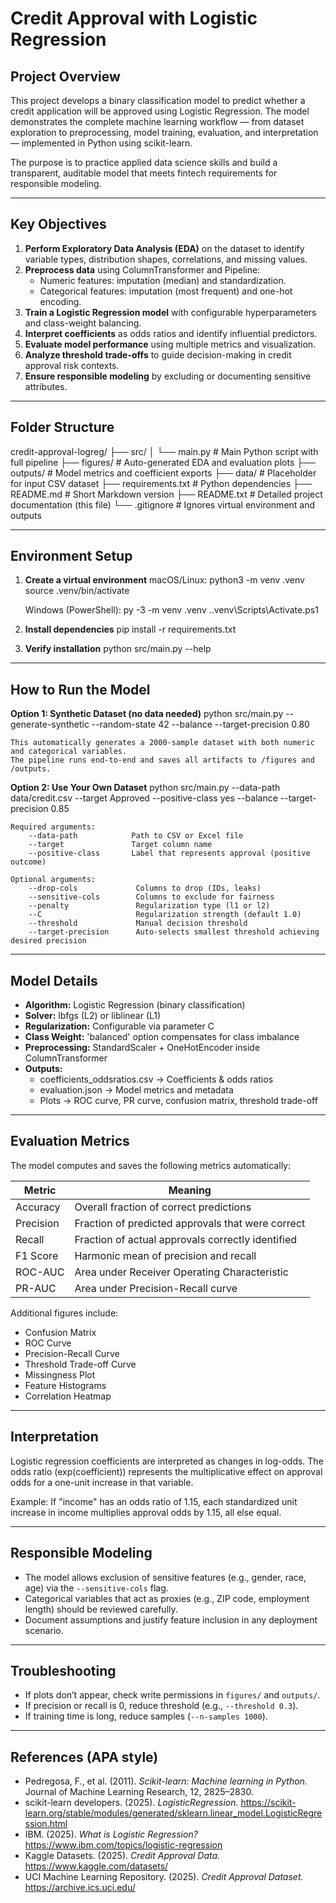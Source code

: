 Credit Approval with Logistic Regression
========================================

Project Overview
----------------
This project develops a binary classification model to predict whether a credit application will be approved using Logistic Regression.
The model demonstrates the complete machine learning workflow — from dataset exploration to preprocessing, model training, evaluation,
and interpretation — implemented in Python using scikit-learn.

The purpose is to practice applied data science skills and build a transparent, auditable model that meets fintech requirements for responsible modeling.

----------------------------------------------------------------------
Key Objectives
----------------------------------------------------------------------
1. **Perform Exploratory Data Analysis (EDA)** on the dataset to identify variable types, distribution shapes, correlations, and missing values.
2. **Preprocess data** using ColumnTransformer and Pipeline:
   - Numeric features: imputation (median) and standardization.
   - Categorical features: imputation (most frequent) and one-hot encoding.
3. **Train a Logistic Regression model** with configurable hyperparameters and class-weight balancing.
4. **Interpret coefficients** as odds ratios and identify influential predictors.
5. **Evaluate model performance** using multiple metrics and visualization.
6. **Analyze threshold trade-offs** to guide decision-making in credit approval risk contexts.
7. **Ensure responsible modeling** by excluding or documenting sensitive attributes.

----------------------------------------------------------------------
Folder Structure
----------------------------------------------------------------------
credit-approval-logreg/
├── src/
│   └── main.py                 # Main Python script with full pipeline
├── figures/                    # Auto-generated EDA and evaluation plots
├── outputs/                    # Model metrics and coefficient exports
├── data/                       # Placeholder for input CSV dataset
├── requirements.txt            # Python dependencies
├── README.md                   # Short Markdown version
├── README.txt                  # Detailed project documentation (this file)
└── .gitignore                  # Ignores virtual environment and outputs

----------------------------------------------------------------------
Environment Setup
----------------------------------------------------------------------
1. **Create a virtual environment**
   macOS/Linux:
       python3 -m venv .venv
       source .venv/bin/activate

   Windows (PowerShell):
       py -3 -m venv .venv
       .\.venv\Scripts\Activate.ps1

2. **Install dependencies**
       pip install -r requirements.txt

3. **Verify installation**
       python src/main.py --help

----------------------------------------------------------------------
How to Run the Model
----------------------------------------------------------------------
**Option 1: Synthetic Dataset (no data needed)**
    python src/main.py --generate-synthetic --random-state 42 --balance --target-precision 0.80

    This automatically generates a 2000-sample dataset with both numeric and categorical variables.
    The pipeline runs end-to-end and saves all artifacts to /figures and /outputs.

**Option 2: Use Your Own Dataset**
    python src/main.py --data-path data/credit.csv --target Approved --positive-class yes --balance --target-precision 0.85

    Required arguments:
        --data-path            Path to CSV or Excel file
        --target               Target column name
        --positive-class       Label that represents approval (positive outcome)

    Optional arguments:
        --drop-cols             Columns to drop (IDs, leaks)
        --sensitive-cols        Columns to exclude for fairness
        --penalty               Regularization type (l1 or l2)
        --C                     Regularization strength (default 1.0)
        --threshold             Manual decision threshold
        --target-precision      Auto-selects smallest threshold achieving desired precision

----------------------------------------------------------------------
Model Details
----------------------------------------------------------------------
- **Algorithm:** Logistic Regression (binary classification)
- **Solver:** lbfgs (L2) or liblinear (L1)
- **Regularization:** Configurable via parameter C
- **Class Weight:** 'balanced' option compensates for class imbalance
- **Preprocessing:** StandardScaler + OneHotEncoder inside ColumnTransformer
- **Outputs:**
    - coefficients_oddsratios.csv → Coefficients & odds ratios
    - evaluation.json → Model metrics and metadata
    - Plots → ROC curve, PR curve, confusion matrix, threshold trade-off

----------------------------------------------------------------------
Evaluation Metrics
----------------------------------------------------------------------
The model computes and saves the following metrics automatically:

| Metric        | Meaning                                           |
|----------------|---------------------------------------------------|
| Accuracy       | Overall fraction of correct predictions          |
| Precision      | Fraction of predicted approvals that were correct|
| Recall         | Fraction of actual approvals correctly identified|
| F1 Score       | Harmonic mean of precision and recall            |
| ROC-AUC        | Area under Receiver Operating Characteristic     |
| PR-AUC         | Area under Precision-Recall curve                |

Additional figures include:
- Confusion Matrix
- ROC Curve
- Precision-Recall Curve
- Threshold Trade-off Curve
- Missingness Plot
- Feature Histograms
- Correlation Heatmap

----------------------------------------------------------------------
Interpretation
----------------------------------------------------------------------
Logistic regression coefficients are interpreted as changes in log-odds.
The odds ratio (exp(coefficient)) represents the multiplicative effect on approval odds for a one-unit increase in that variable.

Example:
    If "income" has an odds ratio of 1.15,
    each standardized unit increase in income multiplies approval odds by 1.15, all else equal.

----------------------------------------------------------------------
Responsible Modeling
----------------------------------------------------------------------
- The model allows exclusion of sensitive features (e.g., gender, race, age) via the `--sensitive-cols` flag.
- Categorical variables that act as proxies (e.g., ZIP code, employment length) should be reviewed carefully.
- Document assumptions and justify feature inclusion in any deployment scenario.

----------------------------------------------------------------------
Troubleshooting
----------------------------------------------------------------------
- If plots don’t appear, check write permissions in `figures/` and `outputs/`.
- If precision or recall is 0, reduce threshold (e.g., `--threshold 0.3`).
- If training time is long, reduce samples (`--n-samples 1000`).

----------------------------------------------------------------------
References (APA style)
----------------------------------------------------------------------
- Pedregosa, F., et al. (2011). *Scikit-learn: Machine learning in Python.* Journal of Machine Learning Research, 12, 2825–2830.
- scikit-learn developers. (2025). *LogisticRegression.* https://scikit-learn.org/stable/modules/generated/sklearn.linear_model.LogisticRegression.html
- IBM. (2025). *What is Logistic Regression?* https://www.ibm.com/topics/logistic-regression
- Kaggle Datasets. (2025). *Credit Approval Data.* https://www.kaggle.com/datasets/
- UCI Machine Learning Repository. (2025). *Credit Approval Dataset.* https://archive.ics.uci.edu/
